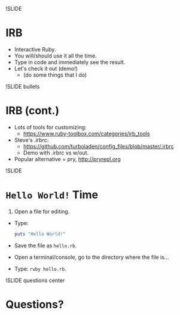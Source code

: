 !SLIDE
# IRB

* Interactive Ruby.
* You will/should use it all the time.
* Type in code and immediately see the result.
* Let's check it out (demo!)
    * (do some things that I do)


!SLIDE bullets
# IRB (cont.)

* Lots of tools for customizing:
    * https://www.ruby-toolbox.com/categories/irb_tools
* Steve's .irbrc:
    * https://github.com/turboladen/config_files/blob/master/.irbrc
    * Demo with .irbrc vs w/out.
* Popular alternative = pry, http://pryrepl.org


!SLIDE
# `Hello World!` Time

1. Open a file for editing.
+ Type:

    ```ruby
    puts "Hello World!"
    ```
+ Save the file as `hello.rb`.
+ Open a terminal/console, go to the directory where the file is...
+ Type: `ruby hello.rb`.


!SLIDE questions center
# Questions?


